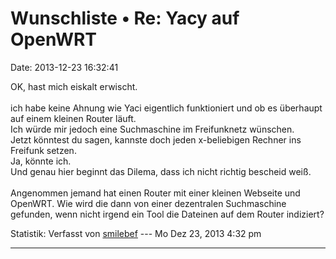 Wunschliste • Re: Yacy auf OpenWRT
==================================

Date: 2013-12-23 16:32:41

OK, hast mich eiskalt erwischt.\
\
ich habe keine Ahnung wie Yaci eigentlich funktioniert und ob es
überhaupt auf einem kleinen Router läuft.\
Ich würde mir jedoch eine Suchmaschine im Freifunknetz wünschen.\
Jetzt könntest du sagen, kannste doch jeden x-beliebigen Rechner ins
Freifunk setzen.\
Ja, könnte ich.\
Und genau hier beginnt das Dilema, dass ich nicht richtig bescheid
weiß.\
\
Angenommen jemand hat einen Router mit einer kleinen Webseite und
OpenWRT. Wie wird die dann von einer dezentralen Suchmaschine gefunden,
wenn nicht irgend ein Tool die Dateinen auf dem Router indiziert?

Statistik: Verfasst von
[smilebef](http://forum.yacy-websuche.de/memberlist.php?mode=viewprofile&u=9330)
--- Mo Dez 23, 2013 4:32 pm

------------------------------------------------------------------------
